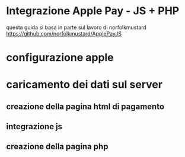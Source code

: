 # Integrazione Apple Pay - JS + PHP

questa guida si basa in parte sul lavoro di norfolkmustard
https://github.com/norfolkmustard/ApplePayJS


# configurazione apple
# caricamento dei dati sul server
## creazione della pagina html di pagamento
## integrazione js
## creazione della pagina php 
